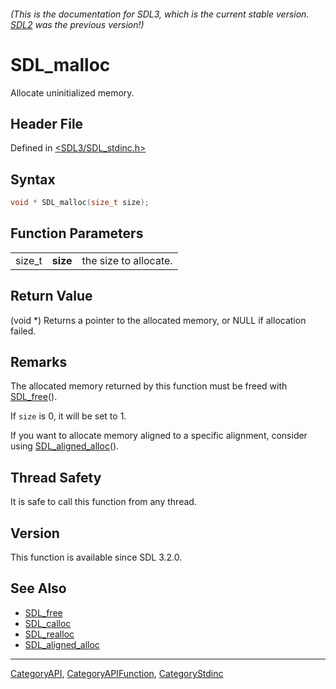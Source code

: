 ###### (This is the documentation for SDL3, which is the current stable version. [SDL2](https://wiki.libsdl.org/SDL2/) was the previous version!)
# SDL_malloc

Allocate uninitialized memory.

## Header File

Defined in [<SDL3/SDL_stdinc.h>](https://github.com/libsdl-org/SDL/blob/main/include/SDL3/SDL_stdinc.h)

## Syntax

```c
void * SDL_malloc(size_t size);
```

## Function Parameters

|        |          |                       |
| ------ | -------- | --------------------- |
| size_t | **size** | the size to allocate. |

## Return Value

(void *) Returns a pointer to the allocated memory, or NULL if allocation
failed.

## Remarks

The allocated memory returned by this function must be freed with
[SDL_free](SDL_free)().

If `size` is 0, it will be set to 1.

If you want to allocate memory aligned to a specific alignment, consider
using [SDL_aligned_alloc](SDL_aligned_alloc)().

## Thread Safety

It is safe to call this function from any thread.

## Version

This function is available since SDL 3.2.0.

## See Also

- [SDL_free](SDL_free)
- [SDL_calloc](SDL_calloc)
- [SDL_realloc](SDL_realloc)
- [SDL_aligned_alloc](SDL_aligned_alloc)

----
[CategoryAPI](CategoryAPI), [CategoryAPIFunction](CategoryAPIFunction), [CategoryStdinc](CategoryStdinc)

